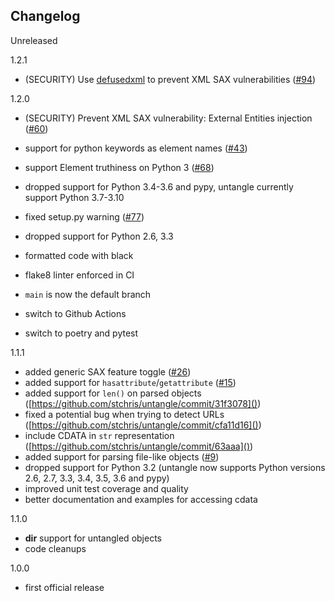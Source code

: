 Changelog
---------

Unreleased

1.2.1
- (SECURITY) Use [defusedxml](https://github.com/tiran/defusedxml) to prevent XML SAX vulnerabilities ([#94](https://github.com/stchris/untangle/pull/94))

1.2.0
- (SECURITY) Prevent XML SAX vulnerability: External Entities injection ([#60](https://github.com/stchris/untangle/issues/60))
- support for python keywords as element names ([#43](https://github.com/stchris/untangle/pull/43))
- support Element truthiness on Python 3 ([#68](https://github.com/stchris/untangle/pull/68/))
- dropped support for Python 3.4-3.6 and pypy, untangle currently support Python 3.7-3.10
- fixed setup.py warning ([#77](https://github.com/stchris/untangle/pull/77/))

- dropped support for Python 2.6, 3.3
- formatted code with black
- flake8 linter enforced in CI
- `main` is now the default branch
- switch to Github Actions
- switch to poetry and pytest

1.1.1
- added generic SAX feature toggle ([#26](https://github.com/stchris/untangle/pull/26))
- added support for `hasattribute`/`getattribute` ([#15](https://github.com/stchris/untangle/pull/15))
- added support for `len()` on parsed objects ([https://github.com/stchris/untangle/commit/31f3078]())
- fixed a potential bug when trying to detect URLs ([https://github.com/stchris/untangle/commit/cfa11d16]())
- include CDATA in `str` representation ([https://github.com/stchris/untangle/commit/63aaa]())
- added support for parsing file-like objects ([#9](https://github.com/stchris/untangle/issues/9))
- dropped support for Python 3.2 (untangle now supports Python versions 2.6, 2.7, 3.3, 3.4, 3.5, 3.6 and pypy)
- improved unit test coverage and quality
- better documentation and examples for accessing cdata

1.1.0
- __dir__ support for untangled objects
- code cleanups

1.0.0
- first official release

